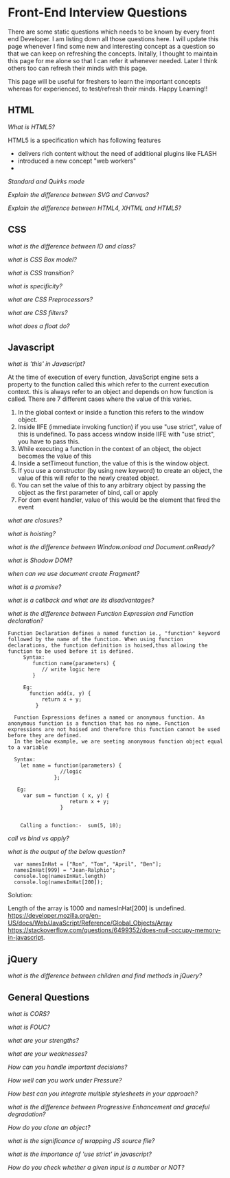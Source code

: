 # Front-End Interview Questions
   
  There are some static questions which needs to be known by every front end Developer. I am listing down all those questions here. I will update this page whenever I find some new and interesting concept as a question so that we can keep on refreshing the concepts. Initally, I thought to maintain this page for me alone so that I can refer it whenever needed. Later I think others too can refresh their minds with this page.
  
  This page will be useful for freshers to learn the important concepts whereas for experienced, to test/refresh their minds. Happy Learning!!

## HTML

*What is HTML5?*

 HTML5 is a specification which has following features

  - delivers rich content without the need of additional plugins like FLASH
  - introduced a new concept "web workers"
  - 

 *Standard and Quirks mode* 


 *Explain the difference between SVG and Canvas?*
 
 
 *Explain the difference between HTML4, XHTML and HTML5?*

 



## CSS

*what is the difference between ID and class?*

*what is CSS Box model?*

*what is CSS transition?*

*what is specificity?*

*what are CSS Preprocessors?*

*what are CSS filters?*

*what does a float do?*





## Javascript

*what is 'this' in Javascript?*

 At the time of execution of every function, JavaScript engine sets a property to the function called this which refer to the current execution context. this is always refer to an object and depends on how function is called. There are 7 different cases where the value of this varies. 
1.	In the global context or inside a function this refers to the window object.
2.	Inside IIFE (immediate invoking function) if you use "use strict", value of this is undefined. To pass access window inside IIFE with "use strict", you have to pass this.
3.	While executing a function in the context of an object, the object becomes the value of this
4.	Inside a setTimeout function, the value of this is the window object.
5.	If you use a constructor (by using new keyword) to create an object, the value of this will refer to the newly created object.
6.	You can set the value of this to any arbitrary object by passing the object as the first parameter of bind, call or apply
7.	For dom event handler, value of this would be the element that fired the event


*what are closures?*

*what is hoisting?*

*what is the difference between Window.onload and Document.onReady?*

*what is Shadow DOM?*

*when can we use document create Fragment?*

*what is a promise?*

*what is a callback and what are its disadvantages?*

*what is the difference between Function Expression and Function declaration?*

    Function Declaration defines a named function ie., "function" keyword followed by the name of the function. When using function declarations, the function definition is hoised,thus allowing the function to be used before it is defined.
         Syntax:      
            function name(parameters) {
               // write logic here
            }

         Eg: 
           function add(x, y) {
               return x + y;
             }
   
      Function Expressions defines a named or anonymous function. An anonymous function is a function that has no name. Function expressions are not hoised and therefore this function cannot be used before they are defined.
      In the below example, we are seeting anonymous function object equal to a variable

      Syntax:
        let name = function(parameters) {
                     //logic               
                   };
      
       Eg: 
         var sum = function ( x, y) {
                        return x + y;
                     }

      
        Calling a function:-  sum(5, 10);

*call vs bind vs apply?*

*what is the output of the below question?*

      var namesInHat = ["Ron", "Tom", "April", "Ben"];
      namesInHat[999] = "Jean-Ralphio";
      console.log(namesInHat.length)
      console.log(namesInHat[200]);

Solution: 

Length of the array is 1000 and namesInHat[200] is undefined.
https://developer.mozilla.org/en-US/docs/Web/JavaScript/Reference/Global_Objects/Array
https://stackoverflow.com/questions/6499352/does-null-occupy-memory-in-javascript.


## jQuery

*what is the difference between children and find methods in jQuery?*



## General Questions

*what is CORS?*

*what is FOUC?*

*what are your strengths?*

*what are your weaknesses?*

*How can you handle important decisions?*

*How well can you work under Pressure?*

*How best can you integrate multiple stylesheets in your approach?*

*what is the difference between Progressive Enhancement and graceful degradation?*

*How do you clone an object?*

*what is the significance of wrapping JS source file?*

*what is the importance of 'use strict' in javascript?*

*How do you check whether a given input is a number or NOT?*






